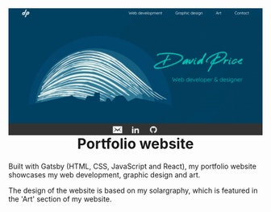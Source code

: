 <img src="/src/images/homepage-screenshot.png" align="right" />
<h1 align="center">
Portfolio website
</h1>

Built with Gatsby (HTML, CSS, JavaScript and React), my portfolio website showcases my web development, graphic design and art.

The design of the website is based on my solargraphy, which is featured in the 'Art' section of my website.